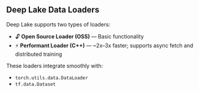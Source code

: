## Deep Lake Data Loaders

Deep Lake supports two types of loaders:

- 🔓 **Open Source Loader (OSS)** — Basic functionality
- ⚡ **Performant Loader (C++)** — ~2x–3x faster; supports async fetch and distributed training

These loaders integrate smoothly with:

- `torch.utils.data.DataLoader`
- `tf.data.Dataset`

